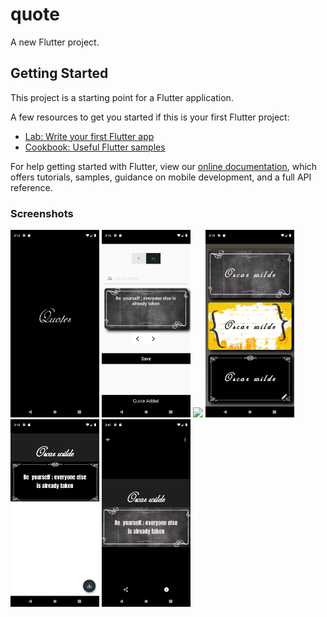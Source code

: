 # quote

A new Flutter project.

## Getting Started

This project is a starting point for a Flutter application.

A few resources to get you started if this is your first Flutter project:

- [Lab: Write your first Flutter app](https://flutter.dev/docs/get-started/codelab)
- [Cookbook: Useful Flutter samples](https://flutter.dev/docs/cookbook)

For help getting started with Flutter, view our
[online documentation](https://flutter.dev/docs), which offers tutorials,
samples, guidance on mobile development, and a full API reference.

### Screenshots

<img src="screenshots/ss1.png" height="300em" /> 
<img src="screenshots/ss2.png" height="300em" />
 <img src="screenshots/ss3.gif" height="300em" />
  <img src="screenshots/ss4.png" height="300em" />
   <img src="screenshots/ss5.png" height="300em" /> 
   <img src="screenshots/ss6.png" height="300em" />
 